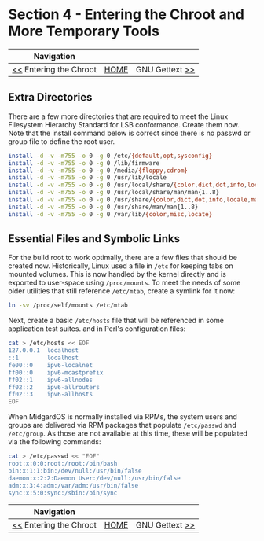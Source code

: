 # Section 4 - Entering the Chroot and More Temporary Tools

| Navigation |||
| --- | --- | ---: |
| [<<](./EnteringChroot.md) Entering the Chroot | [HOME](../README.md) | GNU Gettext [>>](./GNUGettext.md) |

## Extra Directories

There are a few more directories that are required to meet the Linux Filesystem Hierarchy Standard for LSB conformance. Create them now. Note that the install command below is correct since there is no passwd or group file to define the root user.

```bash
install -d -v -m755 -o 0 -g 0 /etc/{default,opt,sysconfig}
install -d -v -m755 -o 0 -g 0 /lib/firmware
install -d -v -m755 -o 0 -g 0 /media/{floppy,cdrom}
install -d -v -m755 -o 0 -g 0 /usr/lib/locale
install -d -v -m755 -o 0 -g 0 /usr/local/share/{color,dict,dot,info,locale,man,misc,terminfo,zoneinfo}
install -d -v -m755 -o 0 -g 0 /usr/local/share/man/man{1..8}
install -d -v -m755 -o 0 -g 0 /usr/share/{color,dict,dot,info,locale,man,misc,terminfo,zoneinfo}
install -d -v -m755 -o 0 -g 0 /usr/share/man/man{1..8}
install -d -v -m755 -o 0 -g 0 /var/lib/{color,misc,locate}
```

## Essential Files and Symbolic Links

For the build root to work optimally, there are a few files that should be created now. Historically, Linux used a file in `/etc` for keeping tabs on mounted volumes. This is now handled by the kernel directly and is exported to user-space using `/proc/mounts`. To meet the needs of some older utilities that still reference `/etc/mtab`, create a symlink for it now:
```bash
ln -sv /proc/self/mounts /etc/mtab
```

Next, create a basic `/etc/hosts` file that will be referenced in some application test suites. and in Perl's configuration files:
```bash
cat > /etc/hosts << EOF
127.0.0.1  localhost
::1        localhost
fe00::0    ipv6-localnet
ff00::0    ipv6-mcastprefix
ff02::1    ipv6-allnodes
ff02::2    ipv6-allrouters
ff02::3    ipv6-allhosts
EOF
```

When MidgardOS is normally installed via RPMs, the system users and groups are delivered via RPM packages that populate `/etc/passwd` and `/etc/group`. As those are not available at this time, these will be populated via the following commands:
```bash
cat > /etc/passwd << "EOF"
root:x:0:0:root:/root:/bin/bash
bin:x:1:1:bin:/dev/null:/usr/bin/false
daemon:x:2:2:Daemon User:/dev/null:/usr/bin/false
adm:x:3:4:adm:/var/adm:/usr/bin/false
sync:x:5:0:sync:/sbin:/bin/sync
```

| Navigation |||
| --- | --- | ---: |
| [<<](./EnteringChroot.md) Entering the Chroot | [HOME](../README.md) | GNU Gettext [>>](./GNUGettext.md) |
